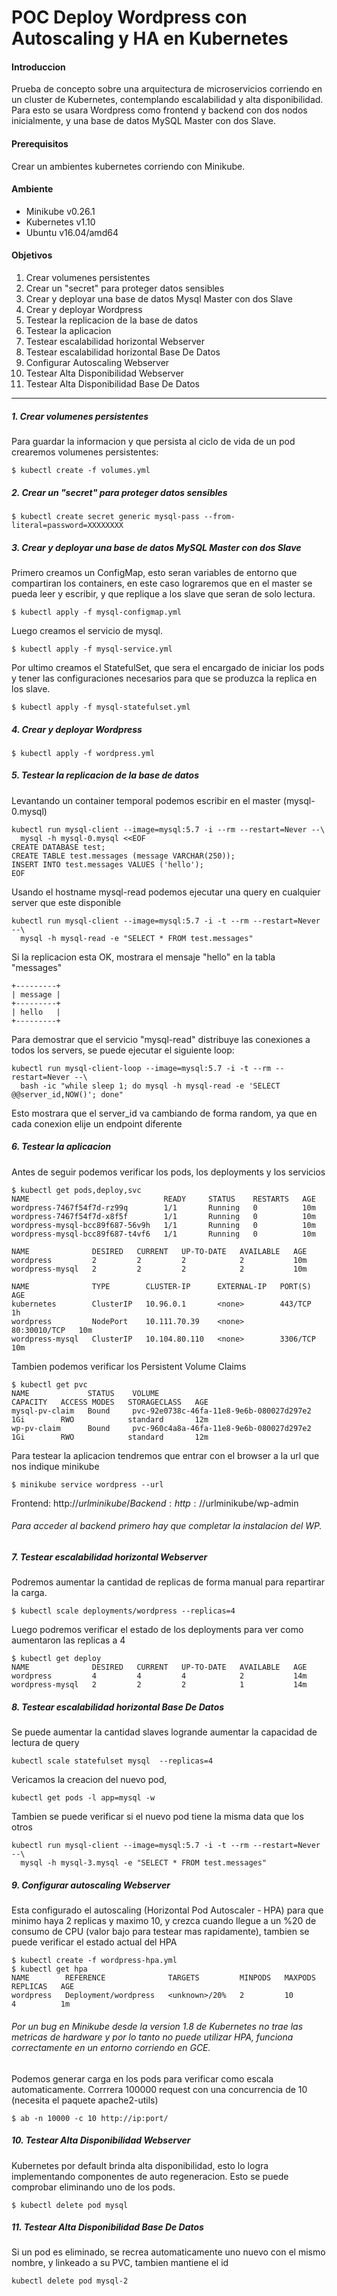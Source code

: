 # POC Deploy Wordpress con Autoscaling y HA en Kubernetes

#### Introduccion

Prueba de concepto sobre una arquitectura de microservicios corriendo en un cluster de Kubernetes, contemplando escalabilidad y alta disponibilidad. 
Para esto se usara Wordpress como frontend y backend con dos nodos inicialmente, y una base de datos MySQL Master con dos Slave.

#### Prerequisitos

Crear un ambientes kubernetes corriendo con Minikube.

#### Ambiente

- Minikube v0.26.1
- Kubernetes v1.10
- Ubuntu v16.04/amd64

#### Objetivos

1. Crear volumenes persistentes 
2. Crear un "secret" para proteger datos sensibles
3. Crear y deployar una base de datos Mysql Master con dos Slave
4. Crear y deployar Wordpress
5. Testear la replicacion de la base de datos
6. Testear la aplicacion
7. Testear escalabilidad horizontal Webserver
8. Testear escalabilidad horizontal Base De Datos
9. Configurar Autoscaling Webserver
10. Testear Alta Disponibilidad Webserver
11. Testear Alta Disponibilidad Base De Datos

------



##### 1. Crear volumenes persistentes 

Para guardar la informacion y que persista al ciclo de vida de un pod crearemos volumenes persistentes:

```
$ kubectl create -f volumes.yml
```



##### 2. Crear un "secret" para proteger datos sensibles

```
$ kubectl create secret generic mysql-pass --from-literal=password=XXXXXXXX
```



##### 3. Crear y deployar una base de datos MySQL Master con dos Slave

Primero creamos un ConfigMap, esto seran variables de entorno que compartiran los containers, en este caso lograremos que en el master se pueda leer y escribir, y que replique a los slave que seran de solo lectura.

```
$ kubectl apply -f mysql-configmap.yml
```

Luego creamos el servicio de mysql.

```
$ kubectl apply -f mysql-service.yml
```

Por ultimo creamos el StatefulSet, que sera el encargado de iniciar los pods y tener las configuraciones necesarios para que se produzca la replica en los slave.

```
$ kubectl apply -f mysql-statefulset.yml
```



##### 4. Crear y deployar Wordpress

```
$ kubectl apply -f wordpress.yml
```



##### 5. Testear la replicacion de la base de datos

Levantando un container temporal podemos escribir en el master (mysql-0.mysql)

```
kubectl run mysql-client --image=mysql:5.7 -i --rm --restart=Never --\
  mysql -h mysql-0.mysql <<EOF
CREATE DATABASE test;
CREATE TABLE test.messages (message VARCHAR(250));
INSERT INTO test.messages VALUES ('hello');
EOF
```

Usando el hostname mysql-read podemos ejecutar una query en cualquier server que este disponible

```
kubectl run mysql-client --image=mysql:5.7 -i -t --rm --restart=Never --\
  mysql -h mysql-read -e "SELECT * FROM test.messages"
```

Si la replicacion esta OK, mostrara el mensaje "hello" en la tabla "messages"

```
+---------+
| message |
+---------+
| hello   |
+---------+
```

Para demostrar que el servicio "mysql-read" distribuye las conexiones a todos los servers, se puede ejecutar el siguiente loop:

```
kubectl run mysql-client-loop --image=mysql:5.7 -i -t --rm --restart=Never --\
  bash -ic "while sleep 1; do mysql -h mysql-read -e 'SELECT @@server_id,NOW()'; done"
```

Esto mostrara que el server_id va cambiando de forma random, ya que en cada conexion elije un endpoint diferente



##### 6. Testear la aplicacion

Antes de seguir podemos verificar los pods, los deployments y los servicios

```
$ kubectl get pods,deploy,svc
NAME                              READY     STATUS    RESTARTS   AGE
wordpress-7467f54f7d-rz99q        1/1       Running   0          10m
wordpress-7467f54f7d-x8f5f        1/1       Running   0          10m
wordpress-mysql-bcc89f687-56v9h   1/1       Running   0          10m
wordpress-mysql-bcc89f687-t4vf6   1/1       Running   0          10m

NAME              DESIRED   CURRENT   UP-TO-DATE   AVAILABLE   AGE
wordpress         2         2         2            2           10m
wordpress-mysql   2         2         2            2           10m

NAME              TYPE        CLUSTER-IP      EXTERNAL-IP   PORT(S)        AGE
kubernetes        ClusterIP   10.96.0.1       <none>        443/TCP        1h
wordpress         NodePort    10.111.70.39    <none>        80:30010/TCP   10m
wordpress-mysql   ClusterIP   10.104.80.110   <none>        3306/TCP       10m
```

Tambien podemos verificar los Persistent Volume Claims

```
$ kubectl get pvc
NAME             STATUS    VOLUME                                     CAPACITY   ACCESS MODES   STORAGECLASS   AGE
mysql-pv-claim   Bound     pvc-92e0738c-46fa-11e8-9e6b-080027d297e2   1Gi        RWO            standard       12m
wp-pv-claim      Bound     pvc-960c4a8a-46fa-11e8-9e6b-080027d297e2   1Gi        RWO            standard       12m
```

Para testear la aplicacion tendremos que entrar con el browser a la url que nos indique minikube

```
$ minikube service wordpress --url
```

Frontend: http://$urlminikube/
Backend: http://$urlminikube/wp-admin

###### Para acceder al backend primero hay que completar la instalacion del WP.



##### 7. Testear escalabilidad horizontal Webserver

Podremos aumentar la cantidad de replicas de forma manual para repartirar la carga.

```
$ kubectl scale deployments/wordpress --replicas=4
```

Luego podremos verificar el estado de los deployments para ver como aumentaron las replicas a 4

```
$ kubectl get deploy
NAME              DESIRED   CURRENT   UP-TO-DATE   AVAILABLE   AGE
wordpress         4         4         4            2           14m
wordpress-mysql   2         2         2            1           14m
```



##### 8. Testear escalabilidad horizontal Base De Datos

Se puede aumentar la cantidad slaves logrande aumentar la capacidad de lectura de query

```
kubectl scale statefulset mysql  --replicas=4
```

Vericamos la creacion del nuevo pod,

```
kubectl get pods -l app=mysql -w
```

Tambien se puede verificar si el nuevo pod tiene la misma data que los otros

```
kubectl run mysql-client --image=mysql:5.7 -i -t --rm --restart=Never --\
  mysql -h mysql-3.mysql -e "SELECT * FROM test.messages"
```



##### 9. Configurar autoscaling Webserver 

Esta configurado el autoscaling (Horizontal Pod Autoscaler - HPA) para que minimo haya 2 replicas y maximo 10, y crezca cuando llegue a un %20 de consumo de CPU (valor bajo para testear mas rapidamente), tambien se puede verificar el estado actual del HPA

```
$ kubectl create -f wordpress-hpa.yml
$ kubectl get hpa
NAME        REFERENCE              TARGETS         MINPODS   MAXPODS   REPLICAS   AGE
wordpress   Deployment/wordpress   <unknown>/20%   2         10        4          1m
```

###### Por un bug en Minikube desde la version 1.8 de Kubernetes no trae las metricas de hardware y por lo tanto no puede utilizar HPA, funciona correctamente en un entorno corriendo en GCE. 

[Github]: https://github.com/kubernetes/kubernetes/issues/57673	"Hpa problem on k8s"


Podemos generar carga en los pods para verificar como escala automaticamente.
Corrrera 100000 request con una concurrencia de 10 (necesita el paquete apache2-utils)

```
$ ab -n 10000 -c 10 http://ip:port/
```



##### 10. Testear Alta Disponibilidad Webserver

Kubernetes por default brinda alta disponibilidad, esto lo logra implementando componentes de auto regeneracion. Esto se puede comprobar eliminando uno de los pods.

```
$ kubectl delete pod mysql
```



##### 11. Testear Alta Disponibilidad Base De Datos

Si un pod es eliminado, se recrea automaticamente uno nuevo con el mismo nombre, y linkeado a su PVC, tambien mantiene el id

```
kubectl delete pod mysql-2
```

